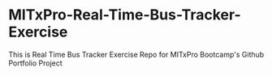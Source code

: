 # MITxPro-Real-Time-Bus-Tracker-Exercise
This is Real Time Bus Tracker Exercise Repo for MITxPro Bootcamp's Github Portfolio Project
